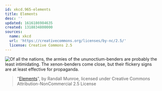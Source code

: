 ```yaml
---
id: xkcd.965-elements
title: Elements
desc: ''
updated: 1616186984635
created: 1318834800000
sources:
  name: xkcd
  url: 'https://creativecommons.org/licenses/by-nc/2.5/'
  license: Creative Commons 2.5
---
```

![Of all the nations, the armies of the ununoctium-benders are probably the least intimidating. The xenon-benders come close, but their flickery signs are at least effective for propaganda.](https://imgs.xkcd.com/comics/elements.png)
> "[Elements](https://xkcd.com/965/)", by Randall Munroe, licensed under Creative Commons Attribution-NonCommercial 2.5 License

